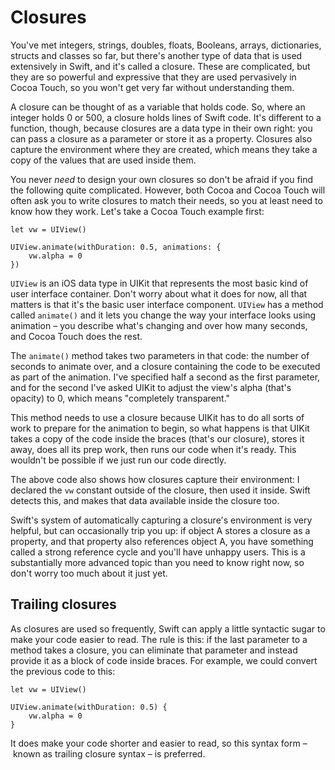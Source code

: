# Closures

You've met integers, strings, doubles, floats, Booleans, arrays, dictionaries, structs and classes so far, but there's another type of data that is used extensively in Swift, and it's called a closure. These are complicated, but they are so powerful and expressive that they are used pervasively in Cocoa Touch, so you won't get very far without understanding them.

A closure can be thought of as a variable that holds code. So, where an integer holds 0 or 500, a closure holds lines of Swift code. It's different to a function, though, because closures are a data type in their own right: you can pass a closure as a parameter or store it as a property. Closures also capture the environment where they are created, which means they take a copy of the values that are used inside them.

You never *need* to design your own closures so don't be afraid if you find the following quite complicated. However, both Cocoa and Cocoa Touch will often ask you to write closures to match their needs, so you at least need to know how they work. Let's take a Cocoa Touch example first:

    let vw = UIView()

    UIView.animate(withDuration: 0.5, animations: {
        vw.alpha = 0
    })

`UIView` is an iOS data type in UIKit that represents the most basic kind of user interface container. Don't worry about what it does for now, all that matters is that it's the basic user interface component. `UIView` has a method called `animate()` and it lets you change the way your interface looks using animation – you describe what's changing and over how many seconds, and Cocoa Touch does the rest.

The `animate()` method takes two parameters in that code: the number of seconds to animate over, and a closure containing the code to be executed as part of the animation. I've specified half a second as the first parameter, and for the second I've asked UIKit to adjust the view's alpha (that's opacity) to 0, which means "completely transparent."

This method needs to use a closure because UIKit has to do all sorts of work to prepare for the animation to begin, so what happens is that UIKit takes a copy of the code inside the braces (that's our closure), stores it away, does all its prep work, then runs our code when it's ready. This wouldn't be possible if we just run our code directly.

The above code also shows how closures capture their environment: I declared the `vw` constant outside of the closure, then used it inside. Swift detects this, and makes that data available inside the closure too.

Swift's system of automatically capturing a closure's environment is very helpful, but can occasionally trip you up: if object A stores a closure as a property, and that property also references object A, you have something called a strong reference cycle and you'll have unhappy users. This is a substantially more advanced topic than you need to know right now, so don't worry too much about it just yet.


## Trailing closures

As closures are used so frequently, Swift can apply a little syntactic sugar to make your code easier to read. The rule is this: if the last parameter to a method takes a closure, you can eliminate that parameter and instead provide it as a block of code inside braces. For example, we could convert the previous code to this:

    let vw = UIView()

    UIView.animate(withDuration: 0.5) {
        vw.alpha = 0
    }

It does make your code shorter and easier to read, so this syntax form – known as trailing closure syntax – is preferred.
